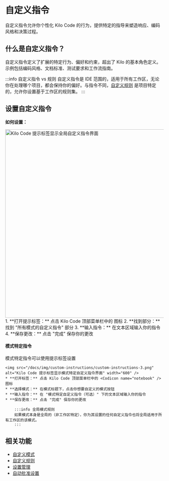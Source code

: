 # 自定义指令

自定义指令允许你个性化 Kilo Code 的行为，提供特定的指导来塑造响应、编码风格和决策过程。

## 什么是自定义指令？

自定义指令定义了扩展的特定行为、偏好和约束，超出了 Kilo 的基本角色定义。示例包括编码风格、文档标准、测试要求和工作流指南。

:::info 自定义指令 vs 规则
自定义指令是 IDE 范围的，适用于所有工作区，无论你在处理哪个项目，都会保持你的偏好。与指令不同，[自定义规则](/advanced-usage/custom-rules.md) 是项目特定的，允许你设置基于工作区的规则集。
:::

## 设置自定义指令

**如何设置：**

<img src="/docs/img/custom-instructions/custom-instructions.png" alt="Kilo Code 提示标签显示全局自定义指令界面" width="600" />
1.  **打开提示标签：** 点击 Kilo Code 顶部菜单栏中的 <Codicon name="notebook" /> 图标
2.  **找到部分：** 找到 "所有模式的自定义指令" 部分
3.  **输入指令：** 在文本区域输入你的指令
4.  **保存更改：** 点击 "完成" 保存你的更改

#### 模式特定指令

模式特定指令可以使用提示标签设置

    <img src="/docs/img/custom-instructions/custom-instructions-3.png" alt="Kilo Code 提示标签显示模式特定自定义指令界面" width="600" />
    * **打开标签：** 点击 Kilo Code 顶部菜单栏中的 <Codicon name="notebook" /> 图标
    * **选择模式：** 在模式标题下，点击你想要自定义的模式按钮
    * **输入指令：** 在 "模式特定自定义指令（可选）" 下的文本区域输入你的指令
    * **保存更改：** 点击 "完成" 保存你的更改

        :::info 全局模式规则
        如果模式本身是全局的（非工作区特定），你为其设置的任何自定义指令也将全局适用于所有工作区的该模式。
        :::


## 相关功能

- [自定义模式](/features/custom-modes)
- [自定义规则](/advanced-usage/custom-rules)
- [设置管理](/features/settings-management)
- [自动批准设置](/features/auto-approving-actions)
